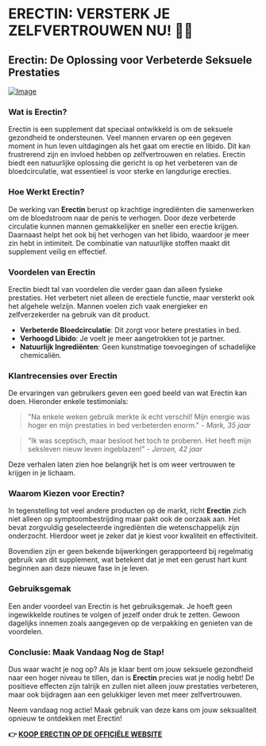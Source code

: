 # ERECTIN: VERSTERK JE ZELFVERTROUWEN NU! 💪✨

## Erectin: De Oplossing voor Verbeterde Seksuele Prestaties

[![Image](https://www2.sellhealth.com/256/erectin_27_1.jpg)](https://gchaffi.com/AotmY8dg)

### Wat is Erectin?

Erectin is een supplement dat speciaal ontwikkeld is om de seksuele gezondheid te ondersteunen. Veel mannen ervaren op een gegeven moment in hun leven uitdagingen als het gaat om erectie en libido. Dit kan frustrerend zijn en invloed hebben op zelfvertrouwen en relaties. Erectin biedt een natuurlijke oplossing die gericht is op het verbeteren van de bloedcirculatie, wat essentieel is voor sterke en langdurige erecties.

### Hoe Werkt Erectin?

De werking van **Erectin** berust op krachtige ingrediënten die samenwerken om de bloedstroom naar de penis te verhogen. Door deze verbeterde circulatie kunnen mannen gemakkelijker en sneller een erectie krijgen. Daarnaast helpt het ook bij het verhogen van het libido, waardoor je meer zin hebt in intimiteit. De combinatie van natuurlijke stoffen maakt dit supplement veilig en effectief.

### Voordelen van Erectin

Erectin biedt tal van voordelen die verder gaan dan alleen fysieke prestaties. Het verbetert niet alleen de erectiele functie, maar versterkt ook het algehele welzijn. Mannen voelen zich vaak energieker en zelfverzekerder na gebruik van dit product.

- **Verbeterde Bloedcirculatie**: Dit zorgt voor betere prestaties in bed.
- **Verhoogd Libido**: Je voelt je meer aangetrokken tot je partner.
- **Natuurlijk Ingrediënten**: Geen kunstmatige toevoegingen of schadelijke chemicaliën.
  
### Klantrecensies over Erectin

De ervaringen van gebruikers geven een goed beeld van wat Erectin kan doen. Hieronder enkele testimonials:

> "Na enkele weken gebruik merkte ik echt verschil! Mijn energie was hoger en mijn prestaties in bed verbeterden enorm." - *Mark, 35 jaar*

> "Ik was sceptisch, maar besloot het toch te proberen. Het heeft mijn seksleven nieuw leven ingeblazen!" - *Jeroen, 42 jaar*

Deze verhalen laten zien hoe belangrijk het is om weer vertrouwen te krijgen in je lichaam.

### Waarom Kiezen voor Erectin?

In tegenstelling tot veel andere producten op de markt, richt **Erectin** zich niet alleen op symptoombestrijding maar pakt ook de oorzaak aan. Het bevat zorgvuldig geselecteerde ingrediënten die wetenschappelijk zijn onderzocht. Hierdoor weet je zeker dat je kiest voor kwaliteit en effectiviteit.

Bovendien zijn er geen bekende bijwerkingen gerapporteerd bij regelmatig gebruik van dit supplement, wat betekent dat je met een gerust hart kunt beginnen aan deze nieuwe fase in je leven.

### Gebruiksgemak

Een ander voordeel van Erectin is het gebruiksgemak. Je hoeft geen ingewikkelde routines te volgen of jezelf onder druk te zetten. Gewoon dagelijks innemen zoals aangegeven op de verpakking en genieten van de voordelen.

### Conclusie: Maak Vandaag Nog de Stap!

Dus waar wacht je nog op? Als je klaar bent om jouw seksuele gezondheid naar een hoger niveau te tillen, dan is **Erectin** precies wat je nodig hebt! De positieve effecten zijn talrijk en zullen niet alleen jouw prestaties verbeteren, maar ook bijdragen aan een gelukkiger leven met meer zelfvertrouwen.

Neem vandaag nog actie! Maak gebruik van deze kans om jouw seksualiteit opnieuw te ontdekken met Erectin!



**👉 [KOOP ERECTIN OP DE OFFICIËLE WEBSITE](https://gchaffi.com/AotmY8dg)**